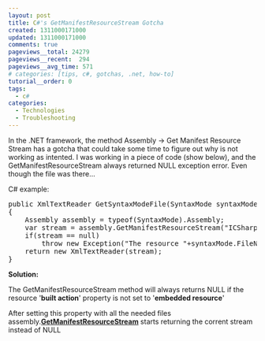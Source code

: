 ```yaml
---
layout: post
title: C#'s GetManifestResourceStream Gotcha
created: 1311000171000
updated: 1311000171000
comments: true
pageviews__total: 24279
pageviews__recent:  294
pageviews__avg_time: 571
# categories: [tips, c#, gotchas, .net, how-to]
tutorial__order: 0
tags:
  - c#
categories:
  - Technologies
  - Troubleshooting
---
```

<p>In the .NET framework, the method Assembly -&gt; Get Manifest Resource Stream has a gotcha that could take some time to figure out why is not working as intented. I was working in a piece of code (show below), and the GetManifestResourceStream always returned NULL exception error. Even though the file was there...</p>
<!--More-->
<p>C# example:</p>
<div>
	<pre>public XmlTextReader GetSyntaxModeFile(SyntaxMode syntaxMode)
{
&nbsp;&nbsp; &nbsp;Assembly assembly = typeof(SyntaxMode).Assembly;
&nbsp;&nbsp; &nbsp;var stream = assembly.GetManifestResourceStream("ICSharpCode.TextEditor.Resources." + syntaxMode.FileName);
&nbsp;&nbsp; &nbsp;if(stream == null)
&nbsp;&nbsp; &nbsp;&nbsp;&nbsp; &nbsp;throw new Exception("The resource "+syntaxMode.FileName+" was not loaded properly.");
&nbsp;&nbsp; &nbsp;return new XmlTextReader(stream);
}</pre>
</div>
<p><strong>Solution:</strong></p>
<p>The GetManifestResourceStream method will always returns NULL if the resource '<strong>built action</strong>' property is not set to '<strong>embedded resource</strong>'</p>
<p>

<!--
<!-- <img alt="Build action property set to embedded resource" src="http://adrianmejiarosario.com/sites/default/files/pictures/GetManifestResourceStream.JPG" style="width: 488px; height: 332px;"> -->

</p>
<p>After setting this property with all the needed files assembly.<u><strong>GetManifestResourceStream</strong></u> starts returning the corrent stream instead of NULL</p>
